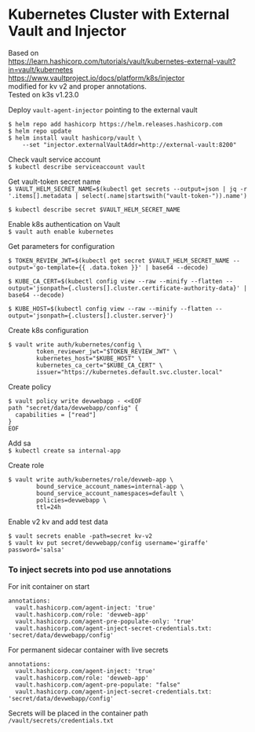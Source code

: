
# Kubernetes Cluster with External Vault and Injector

Based on  
https://learn.hashicorp.com/tutorials/vault/kubernetes-external-vault?in=vault/kubernetes  
https://www.vaultproject.io/docs/platform/k8s/injector  
modified for kv v2 and proper annotations.  
Tested on k3s v1.23.0  

Deploy `vault-agent-injector` pointing to the external vault  
```
$ helm repo add hashicorp https://helm.releases.hashicorp.com
$ helm repo update
$ helm install vault hashicorp/vault \
    --set "injector.externalVaultAddr=http://external-vault:8200"
```

Check vault service account  
`$ kubectl describe serviceaccount vault` 

Get vault-token secret name  
`$ VAULT_HELM_SECRET_NAME=$(kubectl get secrets --output=json | jq -r '.items[].metadata | select(.name|startswith("vault-token-")).name')`

`$ kubectl describe secret $VAULT_HELM_SECRET_NAME`

Enable k8s authentication on Vault  
`$ vault auth enable kubernetes`

Get parameters for configuration  
````
$ TOKEN_REVIEW_JWT=$(kubectl get secret $VAULT_HELM_SECRET_NAME --output='go-template={{ .data.token }}' | base64 --decode)

$ KUBE_CA_CERT=$(kubectl config view --raw --minify --flatten --output='jsonpath={.clusters[].cluster.certificate-authority-data}' | base64 --decode)

$ KUBE_HOST=$(kubectl config view --raw --minify --flatten --output='jsonpath={.clusters[].cluster.server}')
````

Create k8s configuration  
```
$ vault write auth/kubernetes/config \
        token_reviewer_jwt="$TOKEN_REVIEW_JWT" \
        kubernetes_host="$KUBE_HOST" \
        kubernetes_ca_cert="$KUBE_CA_CERT" \
        issuer="https://kubernetes.default.svc.cluster.local"
````

Create policy  
```
$ vault policy write devwebapp - <<EOF
path "secret/data/devwebapp/config" {
  capabilities = ["read"]
}
EOF
````

Add sa  
`$ kubectl create sa internal-app`

Create role  
```
$ vault write auth/kubernetes/role/devweb-app \
        bound_service_account_names=internal-app \
        bound_service_account_namespaces=default \
        policies=devwebapp \
        ttl=24h
````

Enable v2 kv and add test data  
```
$ vault secrets enable -path=secret kv-v2
$ vault kv put secret/devwebapp/config username='giraffe' password='salsa'
```

### To inject secrets into pod use annotations  


For init container on start  
```
annotations:
  vault.hashicorp.com/agent-inject: 'true'
  vault.hashicorp.com/role: 'devweb-app'
  vault.hashicorp.com/agent-pre-populate-only: 'true'
  vault.hashicorp.com/agent-inject-secret-credentials.txt: 'secret/data/devwebapp/config'
````

For permanent sidecar container with live secrets  
```
annotations:
  vault.hashicorp.com/agent-inject: 'true'
  vault.hashicorp.com/role: 'devweb-app'
  vault.hashicorp.com/agent-pre-populate: "false"
  vault.hashicorp.com/agent-inject-secret-credentials.txt: 'secret/data/devwebapp/config'
```

Secrets will be placed in the container path  
`/vault/secrets/credentials.txt`




